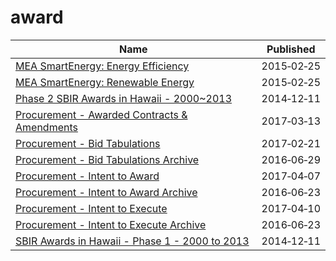 # award

Name | Published
---- | ---------
[MEA SmartEnergy: Energy Efficiency](../datasets/26ni-9b4w.md) | 2015&#x2011;02&#x2011;25
[MEA SmartEnergy: Renewable Energy](../datasets/4ubg-d5ir.md) | 2015&#x2011;02&#x2011;25
[Phase 2 SBIR Awards in Hawaii - 2000~2013](../datasets/6d3g-hy3i.md) | 2014&#x2011;12&#x2011;11
[Procurement - Awarded Contracts & Amendments](../datasets/qh8j-6k63.md) | 2017&#x2011;03&#x2011;13
[Procurement - Bid Tabulations](../datasets/32au-zaqn.md) | 2017&#x2011;02&#x2011;21
[Procurement - Bid Tabulations Archive](../datasets/pn38-yupm.md) | 2016&#x2011;06&#x2011;29
[Procurement - Intent to Award](../datasets/bgq7-v7ms.md) | 2017&#x2011;04&#x2011;07
[Procurement - Intent to Award Archive](../datasets/52k2-p47e.md) | 2016&#x2011;06&#x2011;23
[Procurement - Intent to Execute](../datasets/ag43-fvd7.md) | 2017&#x2011;04&#x2011;10
[Procurement - Intent to Execute Archive](../datasets/gh3w-vkp5.md) | 2016&#x2011;06&#x2011;23
[SBIR Awards in Hawaii - Phase 1 - 2000 to 2013](../datasets/aixv-ngpe.md) | 2014&#x2011;12&#x2011;11

